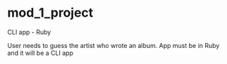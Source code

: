 # mod_1_project
CLI app - Ruby

User needs to guess the artist who wrote an album.
App must be in Ruby and it will be a CLI app
